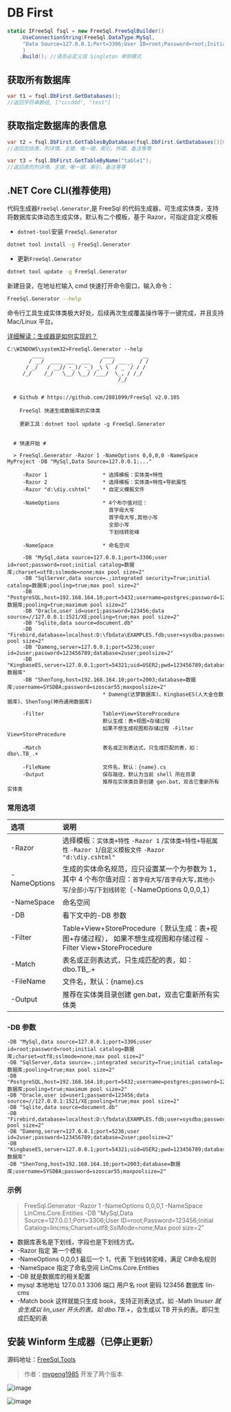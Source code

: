 # DB First

```csharp
static IFreeSql fsql = new FreeSql.FreeSqlBuilder()
    .UseConnectionString(FreeSql.DataType.MySql,
     "Data Source=127.0.0.1;Port=3306;User ID=root;Password=root;Initial Catalog=cccddd;Charset=utf8;SslMode=none;Max pool size=10"
     )
    .Build(); //请务必定义成 Singleton 单例模式
```

## 获取所有数据库

```csharp
var t1 = fsql.DbFirst.GetDatabases();
//返回字符串数组, ["cccddd", "test"]
```

## 获取指定数据库的表信息

```csharp
var t2 = fsql.DbFirst.GetTablesByDatabase(fsql.DbFirst.GetDatabases()[0]);
//返回包括表、列详情、主键、唯一键、索引、外键、备注等等

var t3 = fsql.DbFirst.GetTableByName("table1");
//返回表的列详情、主键、唯一键、索引、备注等等
```

## .NET Core CLI(推荐使用)

代码生成器`FreeSql.Generator`,是 FreeSql 的代码生成器，可生成实体类，支持将数据库实体动态生成实体，默认有二个模板，基于 Razor，可指定自定义模板

- `dotnet-tool`安装 `FreeSql.Generator`

```bash
dotnet tool install -g FreeSql.Generator
```

- 更新`FreeSql.Generator`

```bash
dotnet tool update -g FreeSql.Generator
```

新建目录，在地址栏输入 cmd 快速打开命令窗口，输入命令：

```bash
FreeSql.Generator --help
```

命令行工具生成实体类极大好处，后续再次生成覆盖操作等于一键完成，并且支持 Mac/Linux 平台。

[详细解读：生成器是如何实现的？](https://www.cnblogs.com/igeekfan/p/freesql-generator.html)

```
C:\WINDOWS\system32>FreeSql.Generator --help
        ____                   ____         __
       / __/  ____ ___  ___   / __/ ___ _  / /
      / _/   / __// -_)/ -_) _\ \  / _ `/ / /
     /_/    /_/   \__/ \__/ /___/  \_, / /_/
                                    /_/


  # Github # https://github.com/2881099/FreeSql v2.0.105

    FreeSql 快速生成数据库的实体类

    更新工具：dotnet tool update -g FreeSql.Generator


  # 快速开始 #

  > FreeSql.Generator -Razor 1 -NameOptions 0,0,0,0 -NameSpace MyProject -DB "MySql,Data Source=127.0.0.1;..."

     -Razor 1                  * 选择模板：实体类+特性
     -Razor 2                  * 选择模板：实体类+特性+导航属性
     -Razor "d:\diy.cshtml"    * 自定义模板文件

     -NameOptions              * 4个布尔值对应：
                                 首字母大写
                                 首字母大写,其他小写
                                 全部小写
                                 下划线转驼峰

     -NameSpace                * 命名空间

     -DB "MySql,data source=127.0.0.1;port=3306;user id=root;password=root;initial catalog=数据库;charset=utf8;sslmode=none;max pool size=2"
     -DB "SqlServer,data source=.;integrated security=True;initial catalog=数据库;pooling=true;max pool size=2"
     -DB "PostgreSQL,host=192.168.164.10;port=5432;username=postgres;password=123456;database=数据库;pooling=true;maximum pool size=2"
     -DB "Oracle,user id=user1;password=123456;data source=//127.0.0.1:1521/XE;pooling=true;max pool size=2"
     -DB "Sqlite,data source=document.db"
     -DB "Firebird,database=localhost:D:\fbdata\EXAMPLES.fdb;user=sysdba;password=123456;max pool size=2"
     -DB "Dameng,server=127.0.0.1;port=5236;user id=2user;password=123456789;database=2user;poolsize=2"
     -DB "KingbaseES,server=127.0.0.1;port=54321;uid=USER2;pwd=123456789;database=数据库"
     -DB "ShenTong,host=192.168.164.10;port=2003;database=数据库;username=SYSDBA;password=szoscar55;maxpoolsize=2"
                               * Dameng(达梦数据库)、KingbaseES(人大金仓数据库)、ShenTong(神舟通用数据库)

     -Filter                   Table+View+StoreProcedure
                               默认生成：表+视图+存储过程
                               如果不想生成视图和存储过程 -Filter View+StoreProcedure

     -Match                    表名或正则表达式，只生成匹配的表，如：dbo\.TB_.+

     -FileName                 文件名，默认：{name}.cs
     -Output                   保存路径，默认为当前 shell 所在目录
                               推荐在实体类目录创建 gen.bat，双击它重新所有实体类
```

### 常用选项

| 选项         | 说明                                                                                                                                                  |
| :----------- | :---------------------------------------------------------------------------------------------------------------------------------------------------- |
| -Razor       | 选择模板：`实体类+特性` `-Razor 1` /`实体类+特性+导航属性` `-Razor 1`/`自定义模板文件` `-Razor "d:\diy.cshtml"`                                       |
| -NameOptions | 生成的实体命名规范，应只设置某一个为参数为 1，其中 4 个布尔值对应：`首字母大写`/`首字母大写,其他小写`/`全部小写`/`下划线转驼`（-NameOptions 0,0,0,1） |
| -NameSpace   | 命名空间                                                                                                                                              |
| -DB          | 看下文中的-DB 参数                                                                                                                                    |
| -Filter      | Table+View+StoreProcedure（ 默认生成：表+视图+存储过程）， 如果不想生成视图和存储过程 -Filter View+StoreProcedure                                     |
| -Match       | 表名或正则表达式，只生成匹配的表，如：dbo\.TB\_.+                                                                                                     |
| -FileName    | 文件名，默认：{name}.cs                                                                                                                               |
| -Output      | 推荐在实体类目录创建 gen.bat，双击它重新所有实体类                                                                                                    |

### -DB 参数

```
-DB "MySql,data source=127.0.0.1;port=3306;user id=root;password=root;initial catalog=数据库;charset=utf8;sslmode=none;max pool size=2"
-DB "SqlServer,data source=.;integrated security=True;initial catalog=数据库;pooling=true;max pool size=2"
-DB "PostgreSQL,host=192.168.164.10;port=5432;username=postgres;password=123456;database=数据库;pooling=true;maximum pool size=2"
-DB "Oracle,user id=user1;password=123456;data source=//127.0.0.1:1521/XE;pooling=true;max pool size=2"
-DB "Sqlite,data source=document.db"
-DB "Firebird,database=localhost:D:\fbdata\EXAMPLES.fdb;user=sysdba;password=123456;max pool size=2"
-DB "Dameng,server=127.0.0.1;port=5236;user id=2user;password=123456789;database=2user;poolsize=2"
-DB "KingbaseES,server=127.0.0.1;port=54321;uid=USER2;pwd=123456789;database=数据库"
-DB "ShenTong,host=192.168.164.10;port=2003;database=数据库;username=SYSDBA;password=szoscar55;maxpoolsize=2"
```

### 示例

> FreeSql.Generator -Razor 1 -NameOptions 0,0,0,1 -NameSpace LinCms.Core.Entities -DB "MySql,Data Source=127.0.0.1;Port=3306;User ID=root;Password=123456;Initial Catalog=lincms;Charset=utf8;SslMode=none;Max pool size=2"

- 数据库表名是下划线，字段也是下划线方式。
- -Razor 指定 第一个模板
- -NameOptions 0,0,0,1 最后一个 1，代表 下划线转驼峰，满足 C#命名规则
- -NameSpace 指定了命名空间 LinCms.Core.Entities
- -DB 就是数据库的相关配置
- mysql 本地地址 127.0.0.1 3306 端口 用户名 root 密码 123456 数据库 lin-cms
- -Match book 这样就能只生成 book，支持正则表达式，如 -Math lin*user 就会生成以 lin_user 开头的表。如 dbo\.TB*.+，会生成以 TB 开头的表。即只生成匹配的表

## 安装 Winform 生成器（已停止更新）

源码地址：[FreeSql.Tools](https://github.com/2881099/FreeSql.Tools)

> 作者：[mypeng1985](https://github.com/mypeng1985) 开发了两个版本

![image](https://user-images.githubusercontent.com/16286519/76141354-4790e980-609e-11ea-869b-bb2c6980d98f.png)

![image](https://user-images.githubusercontent.com/16286519/58793525-e0cf3300-8628-11e9-8959-d2efed685843.png)
